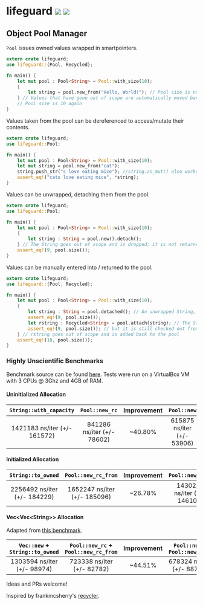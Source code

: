 # lifeguard [![](https://api.travis-ci.org/zslayton/lifeguard.png?branch=master)](https://travis-ci.org/zslayton/lifeguard) [![](http://meritbadge.herokuapp.com/lifeguard)](https://crates.io/crates/lifeguard)
## Object Pool Manager

`Pool` issues owned values wrapped in smartpointers.

```rust
extern crate lifeguard;
use lifeguard::{Pool, Recycled};

fn main() {
    let mut pool : Pool<String> = Pool::with_size(10);
    {
        let string = pool.new_from("Hello, World!"); // Pool size is now 9
    } // Values that have gone out of scope are automatically moved back into the pool.
    // Pool size is 10 again
}
```

Values taken from the pool can be dereferenced to access/mutate their contents.

```rust
extern crate lifeguard;
use lifeguard::Pool;

fn main() {
    let mut pool : Pool<String> = Pool::with_size(10);
    let mut string = pool.new_from("cat");
    string.push_str("s love eating mice"); //string.as_mut() also works
    assert_eq!("cats love eating mice", *string);
}
```

Values can be unwrapped, detaching them from the pool.

```rust
extern crate lifeguard;
use lifeguard::Pool;

fn main() {
    let mut pool : Pool<String> = Pool::with_size(10);
    {
        let string : String = pool.new().detach();
    } // The String goes out of scope and is dropped; it is not returned to the pool
    assert_eq!(9, pool.size());
}
```

Values can be manually entered into / returned to the pool.

```rust
extern crate lifeguard;
use lifeguard::{Pool, Recycled};

fn main() {
    let mut pool : Pool<String> = Pool::with_size(10);
    {
        let string : String = pool.detached(); // An unwrapped String, detached from the Pool
        assert_eq!(9, pool.size());
        let rstring : Recycled<String> = pool.attach(string); // The String is attached to the pool again
        assert_eq!(9, pool.size()); // but it is still checked out from the pool
    } // rstring goes out of scope and is added back to the pool
    assert_eq!(10, pool.size());
}
```

### Highly Unscientific Benchmarks

Benchmark source can be found [here](https://github.com/zslayton/lifeguard/blob/master/benches/lib.rs). Tests were run on a VirtualBox VM with 3 CPUs @ 3Ghz and 4GB of RAM.

#### Uninitialized Allocation

| `String::with_capacity`      | `Pool::new_rc`             | Improvement | `Pool::new`                | Improvement |
|:----------------------------:|:--------------------------:|:-----------:|:--------------------------:|:-----------:|
| 1421183 ns/iter (+/- 161572) | 841286 ns/iter (+/- 78602) |  ~40.80%    | 615875 ns/iter (+/- 53906) |   ~56.67%   |

#### Initialized Allocation

| `String::to_owned`           | `Pool::new_rc_from`         | Improvement | `Pool::new_from`             | Improvement |
|:----------------------------:|:---------------------------:|:-----------:|:----------------------------:|:-----------:|
| 2256492 ns/iter (+/- 184229) | 1652247 ns/iter (+/- 185096)|  ~26.78%    | 1430212 ns/iter (+/- 146108) |   ~36.62%   |

#### Vec&lt;Vec&lt;String>> Allocation
Adapted from [this benchmark](https://github.com/frankmcsherry/recycler/blob/master/benches/benches.rs#L10).

| `Vec::new` + `String::to_owned` | `Pool::new_rc` + `Pool::new_rc_from` | Improvement | `Pool::new` + `Pool::new_from`| Improvement |
|:-------------------------------:|:------------------------------------:|:-----------:|:------------------------------:|:-----------:|
| 1303594 ns/iter (+/- 98974)     | 723338 ns/iter (+/- 82782)  |  ~44.51%    | 678324 ns/iter (+/- 88772)   |   ~47.97%   |

Ideas and PRs welcome!

Inspired by frankmcsherry's [recycler](https://github.com/frankmcsherry/recycler).
